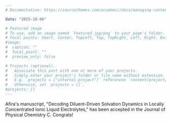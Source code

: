 ```yaml
---
# Documentation: https://sourcethemes.com/academic/docs/managing-content/

date: "2025-10-06" 

# Featured image
# To use, add an image named `featured.jpg/png` to your page's folder.
# Focal points: Smart, Center, TopLeft, Top, TopRight, Left, Right, BottomLeft, Bottom, BottomRight.
#image:
#  caption: ""
#  focal_point: ""
#  preview_only: false

# Projects (optional).
#   Associate this post with one or more of your projects.
#   Simply enter your project's folder or file name without extension.
#   E.g. `projects = ["internal-project"]` references `content/project/deep-learning/index.md`.
#   Otherwise, set `projects = []`.
#projects: []
---
```


Afira's manuscript, "Decoding Diluent-Driven Solvation Dynamics in Locally Concentrated Ionic Liquid Electrolytes," has been accepted in the Journal of Physical Chemistry C. Congrats! 

